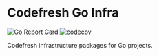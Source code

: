 # Codefresh Go Infra

[![Go Report Card](https://goreportcard.com/badge/github.com/codefresh-io/go-infra)](https://goreportcard.com/report/github.com/codefresh-io/go-infra) [![codecov](https://codecov.io/gh/codefresh-io/go-infra/branch/master/graph/badge.svg)](https://codecov.io/gh/codefresh-io/go-infra)

Codefresh infrastructure packages for Go projects.